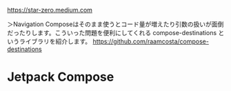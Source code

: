 https://star-zero.medium.com

＞Navigation Composeはそのまま使うとコード量が増えたり引数の扱いが面倒だったりします。こういった問題を便利にしてくれる compose-destinations というライブラリを紹介します。
https://github.com/raamcosta/compose-destinations

# Jetpack Compose
